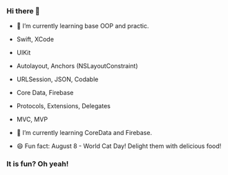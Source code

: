 ### Hi there 👋

- 🌱 I’m currently learning base OOP and practic.

- Swift, XCode

- UIKit

- Autolayout, Anchors (NSLayoutConstraint)

- URLSession, JSON, Codable

- Core Data, Firebase

- Protocols, Extensions, Delegates

- MVC, MVP

- 🌱 I’m currently learning CoreData and Firebase.

- 😄 Fun fact: August 8 - World Cat Day! Delight them with delicious food!

### It is fun? Oh yeah!
<!--

Here are some ideas to get you started:

- 🔭 I’m currently working on 
- 🌱 I’m currently learning 
- 👯 I’m looking to collaborate on ...
- 🤔 I’m looking for help with ...
- 💬 Ask me about ...
- 📫 How to reach me: ...
- 😄 Pronouns: ...
- ⚡ Fun fact: ...
-->
